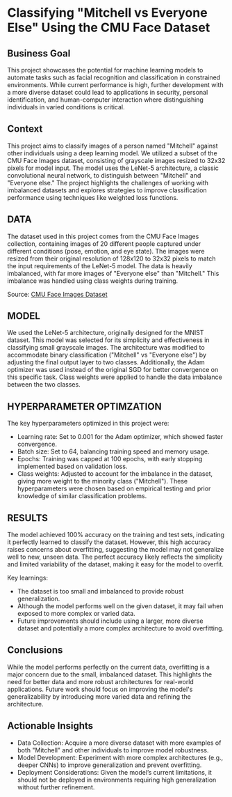 # Classifying "Mitchell vs Everyone Else" Using the CMU Face Dataset 

## Business Goal
This project showcases the potential for machine learning models to automate tasks such as facial recognition and classification in constrained environments. While current performance is high, further development with a more diverse dataset could lead to applications in security, personal identification, and human-computer interaction where distinguishing individuals in varied conditions is critical.

## Context
This project aims to classify images of a person named "Mitchell" against other individuals using a deep learning model. We utilized a subset of the CMU Face Images dataset, consisting of grayscale images resized to 32x32 pixels for model input. The model uses the LeNet-5 architecture, a classic convolutional neural network, to distinguish between "Mitchell" and "Everyone else." The project highlights the challenges of working with imbalanced datasets and explores strategies to improve classification performance using techniques like weighted loss functions.

## DATA
The dataset used in this project comes from the CMU Face Images collection, containing images of 20 different people captured under different conditions (pose, emotion, and eye state). The images were resized from their original resolution of 128x120 to 32x32 pixels to match the input requirements of the LeNet-5 model. The data is heavily imbalanced, with far more images of "Everyone else" than "Mitchell." This imbalance was handled using class weights during training.

Source: [CMU Face Images Dataset](https://archive.ics.uci.edu/dataset/124/cmu+face+images)

## MODEL 
We used the LeNet-5 architecture, originally designed for the MNIST dataset. This model was selected for its simplicity and effectiveness in classifying small grayscale images. The architecture was modified to accommodate binary classification ("Mitchell" vs "Everyone else") by adjusting the final output layer to two classes. Additionally, the Adam optimizer was used instead of the original SGD for better convergence on this specific task. Class weights were applied to handle the data imbalance between the two classes. 

## HYPERPARAMETER OPTIMZATION
The key hyperparameters optimized in this project were:
- Learning rate: Set to 0.001 for the Adam optimizer, which showed faster convergence.
- Batch size: Set to 64, balancing training speed and memory usage.
- Epochs: Training was capped at 100 epochs, with early stopping implemented based on validation loss.
- Class weights: Adjusted to account for the imbalance in the dataset, giving more weight to the minority class ("Mitchell").
These hyperparameters were chosen based on empirical testing and prior knowledge of similar classification problems.

## RESULTS
The model achieved 100% accuracy on the training and test sets, indicating it perfectly learned to classify the dataset. However, this high accuracy raises concerns about overfitting, suggesting the model may not generalize well to new, unseen data. The perfect accuracy likely reflects the simplicity and limited variability of the dataset, making it easy for the model to overfit.

Key learnings:
- The dataset is too small and imbalanced to provide robust generalization.
- Although the model performs well on the given dataset, it may fail when exposed to more complex or varied data.
- Future improvements should include using a larger, more diverse dataset and potentially a more complex architecture to avoid overfitting.

## Conclusions
While the model performs perfectly on the current data, overfitting is a major concern due to the small, imbalanced dataset. This highlights the need for better data and more robust architectures for real-world applications. Future work should focus on improving the model's generalizability by introducing more varied data and refining the architecture.

## Actionable Insights
- Data Collection: Acquire a more diverse dataset with more examples of both "Mitchell" and other individuals to improve model robustness.
- Model Development: Experiment with more complex architectures (e.g., deeper CNNs) to improve generalization and prevent overfitting.
- Deployment Considerations: Given the model’s current limitations, it should not be deployed in environments requiring high generalization without further refinement.
